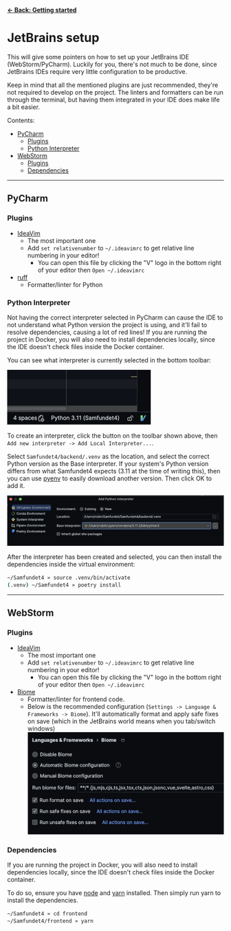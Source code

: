 [**&larr; Back: Getting started**](../introduction.md)

# JetBrains setup

This will give some pointers on how to set up your JetBrains IDE (WebStorm/PyCharm). Luckily for you, there's not much
to be done, since JetBrains IDEs require very little configuration to be productive.

Keep in mind that all the mentioned plugins are just recommended, they're not required to develop on the project. The
linters and formatters can be run through the terminal, but having them integrated in your IDE does make life a bit
easier.

Contents:

* [PyCharm](#pycharm)
    * [Plugins](#plugins)
    * [Python Interpreter](#python-interpreter)
* [WebStorm](#webstorm)
    * [Plugins](#plugins-1)
    * [Dependencies](#dependencies)

---

## PyCharm

### Plugins

* [IdeaVim](https://plugins.jetbrains.com/plugin/164-ideavim)
    * The most important one
    * Add `set relativenumber` to `~/.ideavimrc` to get relative line numbering in your editor!
        * You can open this file by clicking the "V" logo in the bottom right of your editor then `Open ~/.ideavimrc`
* [ruff](https://plugins.jetbrains.com/plugin/20574-ruff)
    * Formatter/linter for Python

### Python Interpreter

Not having the correct interpreter selected in PyCharm can cause the IDE to not understand what Python version the
project is using, and it'll fail to resolve dependencies, causing a lot of red lines! If you are running the project in
Docker, you will also need to install dependencies locally, since the IDE doesn't check files inside the Docker
container.

You can see what interpreter is currently selected in the bottom toolbar:

![Currently selected interpreter](./assets/pycharm_interpreter_bar.png)

To create an interpreter, click the button on the toolbar shown above,
then `Add new interpreter -> Add Local Interpreter...`.

Select `Samfundet4/backend/.venv` as the location, and select the correct Python version as the Base interpreter. If
your system's Python version differs from what Samfundet4 expects (3.11 at the time of writing this), then you can
use [pyenv](https://github.com/pyenv/pyenv) to easily download another version. Then click OK to add it.

![Add interpreter](./assets/pycharm_add_interpreter.png)

After the interpreter has been created and selected, you can then install the dependencies inside the virtual
environment:

```bash
~/Samfundet4 » source .venv/bin/activate
(.venv) ~/Samfundet4 » poetry install
```

---

## WebStorm

### Plugins

* [IdeaVim](https://plugins.jetbrains.com/plugin/164-ideavim)
    * The most important one
    * Add `set relativenumber` to `~/.ideavimrc` to get relative line numbering in your editor!
        * You can open this file by clicking the "V" logo in the bottom right of your editor then `Open ~/.ideavimrc`
* [Biome](https://plugins.jetbrains.com/plugin/22761-biome)
    * Formatter/linter for frontend code.
    * Below is the recommended configuration (`Settings -> Language & Frameworks -> Biome`). It'll automatically format
      and apply safe fixes on save (which in the
      JetBrains world means when you tab/switch windows)
      ![Biome configuration](./assets/biome_config.png)

### Dependencies

If you are running the project in Docker, you will also need to install dependencies locally, since the IDE doesn't
check files inside the Docker container.

To do so, ensure you have [node](https://nodejs.org/en) and [yarn](https://classic.yarnpkg.com/lang/en/docs/install/)
installed. Then simply run yarn to install the dependencies.

```bash
~/Samfundet4 » cd frontend
~/Samfundet4/frontend » yarn
```
